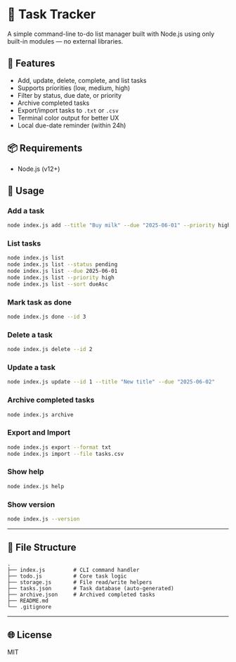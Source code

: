 # 📝 Task Tracker

A simple command-line to-do list manager built with Node.js using only built-in modules — no external libraries.

## 🚀 Features

- Add, update, delete, complete, and list tasks
- Supports priorities (low, medium, high)
- Filter by status, due date, or priority
- Archive completed tasks
- Export/import tasks to `.txt` or `.csv`
- Terminal color output for better UX
- Local due-date reminder (within 24h)

## 📦 Requirements

- Node.js (v12+)

## 📄 Usage

### Add a task

```bash
node index.js add --title "Buy milk" --due "2025-06-01" --priority high
````

### List tasks

```bash
node index.js list
node index.js list --status pending
node index.js list --due 2025-06-01
node index.js list --priority high
node index.js list --sort dueAsc
```

### Mark task as done

```bash
node index.js done --id 3
```

### Delete a task

```bash
node index.js delete --id 2
```

### Update a task

```bash
node index.js update --id 1 --title "New title" --due "2025-06-02"
```

### Archive completed tasks

```bash
node index.js archive
```

### Export and Import

```bash
node index.js export --format txt
node index.js import --file tasks.csv
```

### Show help

```bash
node index.js help
```

### Show version

```bash
node index.js --version
```

---

## 📁 File Structure

```
.
├── index.js         # CLI command handler
├── todo.js          # Core task logic
├── storage.js       # File read/write helpers
├── tasks.json       # Task database (auto-generated)
├── archive.json     # Archived completed tasks
├── README.md
└── .gitignore
```

---

## 🌐 License

MIT
